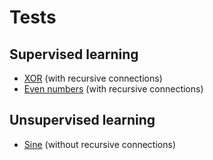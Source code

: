 # Tests

## Supervised learning
- [XOR](XOR) (with recursive connections)
- [Even numbers](EvenNumbers) (with recursive connections)

## Unsupervised learning
- [Sine](Sine) (without recursive connections)
